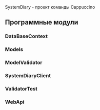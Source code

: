 SystemDiary - проект команды Cappuccino

## Программные модули
### DataBaseContext
### Models
### ModelValidator
### SystemDiaryClient
### ValidatorTest
### WebApi
